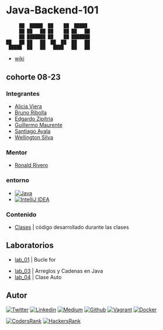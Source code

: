 # Java-Backend-101

```java
     ██  █████  ██    ██  █████ 
     ██ ██   ██ ██    ██ ██   ██ 
     ██ ███████ ██    ██ ███████ 
██   ██ ██   ██  ██  ██  ██   ██ 
 █████  ██   ██   ████   ██   ██ 
```

- [wiki](https://github.com/ralexrivero/Java-Backend-101/wiki)

## cohorte 08-23

### Integrantes

- [Alicia  Viera](https://www.linkedin.com/)
- [Bruno Ribolla](https://www.linkedin.com/)
- [Edgardo Zipitria](https://www.linkedin.com/)
- [Guillermo Maurente](https://www.linkedin.com/)
- [Santiago Ayala](https://www.linkedin.com/)
- [Wellington Silva](https://www.linkedin.com/)

### Mentor

- [Ronald Rivero](https://www.linkedin.com/in/ronald-rivero/)

### entorno

- [![Java](https://img.shields.io/static/v1?label=&message=Java&color=007396&logo=Java&labelColor=2F333A)](https://www.java.com/en/)<!-- java -->
- [![IntelliJ IDEA](https://img.shields.io/static/v1?label=&message=IntelliJ%20IDEA&color=000000&logo=IntelliJ%20IDEA&labelColor=2F333A)](https://www.jetbrains.com/idea/)<!-- intellij idea -->

<!-- - `java 11` | `openjdk 11.0.12 2021-07-20` -->

### Contenido

- [Clases](./clases/) | código desarrollado durante las clases

## Laboratorios

- [lab_01](./labs/lab_01/) | Bucle for
<!-- - [lab_02](./labs/lab_02/) | Bucle while -->
- [lab_03](./labs/lab_03/) | Arreglos y Cadenas en Java
- [lab_04](./labs/lab_04/) | Clase Auto

## Autor

[![Twitter](https://img.shields.io/twitter/follow/ralex_uy?style=social)](https://twitter.com/ralex_uy) <!-- twitter -->
[![Linkedin](https://img.shields.io/badge/LinkedIn-+29K-blue?style=social&logo=linkedin)](https://www.linkedin.com/in/ronald-rivero/) <!-- linkedin -->
[![Medium](https://img.shields.io/static/v1?label=&message=Medium&color=000000&logo=Medium&logoColor=000000&labelColor=888888)](https://medium.com/@ralexrivero)<!-- medium -->
[![Github](https://img.shields.io/github/followers/ralexrivero?style=social)](https://github.com/ralexrivero/) <!-- github -->
[![Vagrant](https://img.shields.io/static/v1?label=&message=Vagrant%20Profile&color=1868F2&logo=vagrant&labelColor=2F333A)](https://app.vagrantup.com/ralexrivero) <!-- vagrant -->
[![Docker](https://img.shields.io/static/v1?label=&message=Docker%20Profile&color=2496ED&logo=Docker&labelColor=2F333A)](https://hub.docker.com/u/ralexrivero) <!-- docker -->

[![CodersRank](https://img.shields.io/static/v1?label=&message=Coders%20Rank&color=67A4AC&logo=CodersRank&logoColor=67A4AC&labelColor=2F333A)](https://profile.codersrank.io/user/ralexrivero) <!-- codersrank -->
[![HackersRank](https://img.shields.io/static/v1?label=&message=Hacker%20Rank&color=00EA64&logo=HackerRank&logoColor=00EA64&labelColor=2F333A)](https://www.hackerrank.com/ralexrivero) <!-- hackerrank -->
